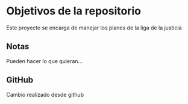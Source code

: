 # Objetivos de la repositorio

Este proyecto se encarga de manejar los planes de la liga de la justicia


## Notas
Pueden hacer lo que quieran...

## GitHub
Cambio realizado desde github
